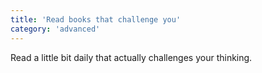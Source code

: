 ```yaml
---
title: 'Read books that challenge you'
category: 'advanced'
---
```


Read a little bit daily that actually challenges your thinking.
